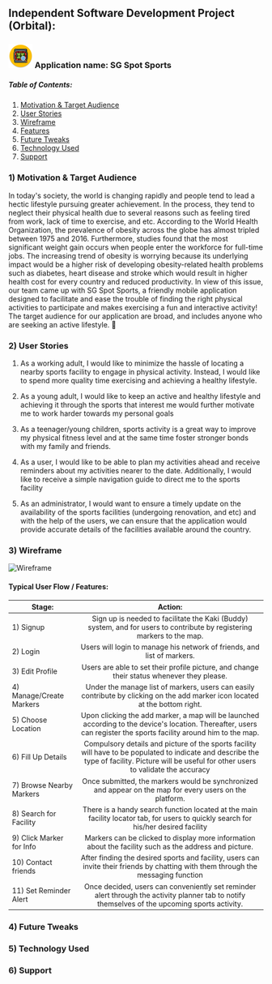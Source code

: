 ## Independent Software Development Project (Orbital):

###  ![App Logo][logo] Application name: SG Spot Sports

[logo]: https://github.com/ajax-yz/SGSpotSports/blob/master/app/src/main/res/mipmap-mdpi/ic_launcher_round.png

##### Table of Contents:
1. [Motivation & Target Audience](https://github.com/ajax-yz/SGSpotSports#1-motivation--target-audience)
2. [User Stories](https://github.com/ajax-yz/SGSpotSports#2-user-stories)
3. [Wireframe](https://github.com/ajax-yz/SGSpotSports#3-wireframe)
4. [Features](https://github.com/ajax-yz/SGSpotSports#4-features)
5. [Future Tweaks](https://github.com/ajax-yz/SGSpotSports#5-future-tweaks)
6. [Technology Used](https://github.com/ajax-yz/SGSpotSports#6-technology-used)
7. [Support](https://github.com/ajax-yz/SGSpotSports#7-support)

### 1) Motivation & Target Audience

In today's society, the world is changing rapidly and people tend to lead a hectic lifestyle pursuing greater achievement. In the process, they tend to neglect their physical health due to several reasons such as feeling tired from work, lack of time to exercise, and etc. According to the World Health Organization, the prevalence of obesity across the globe has almost tripled between 1975 and 2016. Furthermore, studies found that the most significant weight gain occurs when people enter the workforce for full-time jobs. The increasing trend of obesity is worrying because its underlying impact would be a higher risk of developing obesity-related health problems such as diabetes, heart disease and stroke which would result in higher health cost for every country and reduced productivity. In view of this issue, our team came up with SG Spot Sports, a friendly mobile application designed to facilitate and ease the trouble of finding the right physical activities to participate and makes exercising a fun and interactive activity! The target audience for our application are broad, and includes anyone who are seeking an active lifestyle. 🏃

### 2) User Stories

1.	As a working adult, I would like to minimize the hassle of locating a nearby sports facility to engage in physical activity. Instead, I would like to spend more quality time exercising and achieving a healthy lifestyle.

2.	As a young adult, I would like to keep an active and healthy lifestyle and achieving it through the sports that interest me would further motivate me to work harder towards my personal goals

3.	As a teenager/young children, sports activity is a great way to improve my physical fitness level and at the same time foster stronger bonds with my family and friends.

4.	As a user, I would like to be able to plan my activities ahead and receive reminders about my activities nearer to the date. Additionally, I would like to receive a simple navigation guide to direct me to the sports facility

5.	As an administrator, I would want to ensure a timely update on the availability of the sports facilities (undergoing renovation, and etc) and with the help of the users, we can ensure that the application would provide accurate details of the facilities available around the country.


### 3) Wireframe

![Wireframe](https://github.com/ajax-yz/SGSpotSports/blob/master/ReadMe-Images/wireframe.png "Wireframe snapshot")

#### Typical User Flow / Features:

| Stage:                        | Action:                       |
| ----------------------        |:----------------------------: |
| 1) Signup                     | Sign up is needed to facilitate the Kaki (Buddy) system, and for users to contribute by registering markers to the map.  |
| 2) Login                      | Users will login to manage his network of friends, and list of markers.     |
| 3) Edit Profile               | Users are able to set their profile picture, and change their status whenever they please.      |
| 4) Manage/Create Markers      | Under the manage list of markers, users can easily contribute by clicking on the add marker icon located at the bottom right. |
| 5) Choose Location            | Upon clicking the add marker, a map will be launched according to the device's location. Thereafter, users can register the sports facility around him to the map.      |
| 6) Fill Up Details            | Compulsory details and picture of the sports facility will have to be populated to indicate and describe the type of facility. Picture will be useful for other users to validate the accuracy     |
| 7) Browse Nearby Markers      | Once submitted, the markers would be synchronized and appear on the map for every users on the platform. |
| 8) Search for Facility        | There is a handy search function located at the main facility locator tab, for users to quickly search for his/her desired facility      |
| 9) Click Marker for Info      | Markers can be clicked to display more information about the facility such as the address and picture.    |
| 10) Contact friends           | After finding the desired sports and facility, users can invite their friends by chatting with them through the messaging function |
| 11) Set Reminder Alert        | Once decided, users can conveniently set reminder alert through the activity planner tab to notify themselves of the upcoming sports activity.      |

### 4) Future Tweaks

### 5) Technology Used

### 6) Support
